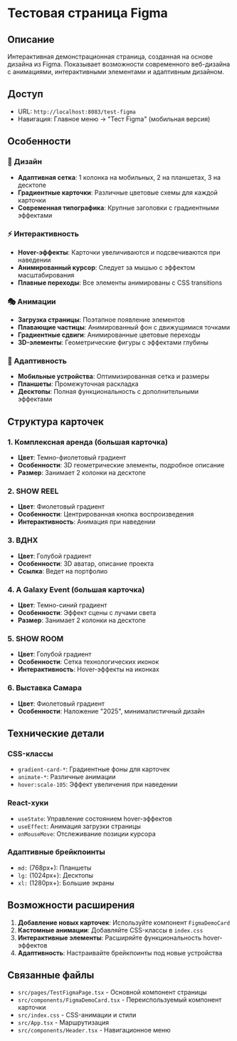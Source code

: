 # Тестовая страница Figma

## Описание
Интерактивная демонстрационная страница, созданная на основе дизайна из Figma. Показывает возможности современного веб-дизайна с анимациями, интерактивными элементами и адаптивным дизайном.

## Доступ
- URL: `http://localhost:8083/test-figma`
- Навигация: Главное меню → "Тест Figma" (мобильная версия)

## Особенности

### 🎨 Дизайн
- **Адаптивная сетка**: 1 колонка на мобильных, 2 на планшетах, 3 на десктопе
- **Градиентные карточки**: Различные цветовые схемы для каждой карточки
- **Современная типографика**: Крупные заголовки с градиентными эффектами

### ⚡ Интерактивность
- **Hover-эффекты**: Карточки увеличиваются и подсвечиваются при наведении
- **Анимированный курсор**: Следует за мышью с эффектом масштабирования
- **Плавные переходы**: Все элементы анимированы с CSS transitions

### 🎭 Анимации
- **Загрузка страницы**: Поэтапное появление элементов
- **Плавающие частицы**: Анимированный фон с движущимися точками
- **Градиентные сдвиги**: Анимированные цветовые переходы
- **3D-элементы**: Геометрические фигуры с эффектами глубины

### 📱 Адаптивность
- **Мобильные устройства**: Оптимизированная сетка и размеры
- **Планшеты**: Промежуточная раскладка
- **Десктопы**: Полная функциональность с дополнительными эффектами

## Структура карточек

### 1. Комплексная аренда (большая карточка)
- **Цвет**: Темно-фиолетовый градиент
- **Особенности**: 3D геометрические элементы, подробное описание
- **Размер**: Занимает 2 колонки на десктопе

### 2. SHOW REEL
- **Цвет**: Фиолетовый градиент
- **Особенности**: Центрированная кнопка воспроизведения
- **Интерактивность**: Анимация при наведении

### 3. ВДНХ
- **Цвет**: Голубой градиент
- **Особенности**: 3D аватар, описание проекта
- **Ссылка**: Ведет на портфолио

### 4. A Galaxy Event (большая карточка)
- **Цвет**: Темно-синий градиент
- **Особенности**: Эффект сцены с лучами света
- **Размер**: Занимает 2 колонки на десктопе

### 5. SHOW ROOM
- **Цвет**: Голубой градиент
- **Особенности**: Сетка технологических иконок
- **Интерактивность**: Hover-эффекты на иконках

### 6. Выставка Самара
- **Цвет**: Фиолетовый градиент
- **Особенности**: Наложение "2025", минималистичный дизайн

## Технические детали

### CSS-классы
- `gradient-card-*`: Градиентные фоны для карточек
- `animate-*`: Различные анимации
- `hover:scale-105`: Эффект увеличения при наведении

### React-хуки
- `useState`: Управление состоянием hover-эффектов
- `useEffect`: Анимация загрузки страницы
- `onMouseMove`: Отслеживание позиции курсора

### Адаптивные брейкпоинты
- `md:` (768px+): Планшеты
- `lg:` (1024px+): Десктопы
- `xl:` (1280px+): Большие экраны

## Возможности расширения

1. **Добавление новых карточек**: Используйте компонент `FigmaDemoCard`
2. **Кастомные анимации**: Добавляйте CSS-классы в `index.css`
3. **Интерактивные элементы**: Расширяйте функциональность hover-эффектов
4. **Адаптивность**: Настраивайте брейкпоинты под новые устройства

## Связанные файлы
- `src/pages/TestFigmaPage.tsx` - Основной компонент страницы
- `src/components/FigmaDemoCard.tsx` - Переиспользуемый компонент карточки
- `src/index.css` - CSS-анимации и стили
- `src/App.tsx` - Маршрутизация
- `src/components/Header.tsx` - Навигационное меню








